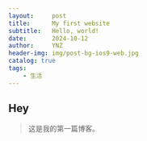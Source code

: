 ```yaml
---
layout:     post
title:      My first website
subtitle:   Hello, world!
date:       2024-10-12
author:     YNZ
header-img: img/post-bg-ios9-web.jpg
catalog: true
tags:
    - 生活
---
```


## Hey
>这是我的第一篇博客。
